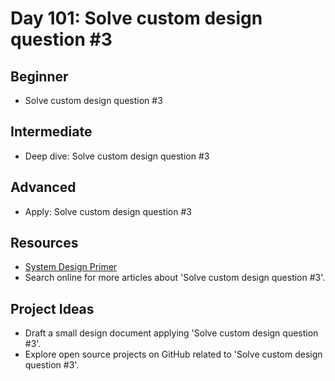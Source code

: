 # Day 101: Solve custom design question #3

## Beginner
- Solve custom design question #3

## Intermediate
- Deep dive: Solve custom design question #3

## Advanced
- Apply: Solve custom design question #3

## Resources
- [System Design Primer](https://github.com/donnemartin/system-design-primer/search?q=Solve+custom+design+question+%233)
- Search online for more articles about 'Solve custom design question #3'.

## Project Ideas
- Draft a small design document applying 'Solve custom design question #3'.
- Explore open source projects on GitHub related to 'Solve custom design question #3'.
